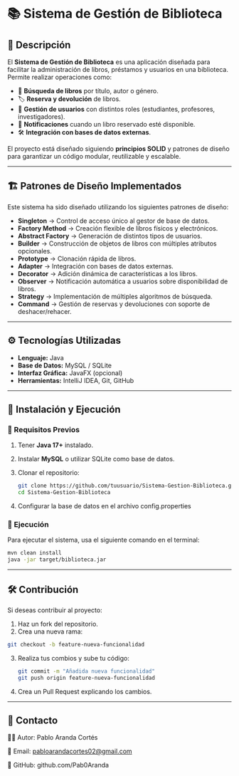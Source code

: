 # 📚 Sistema de Gestión de Biblioteca  

## 📖 Descripción  
El **Sistema de Gestión de Biblioteca** es una aplicación diseñada para facilitar la administración de libros, préstamos y usuarios en una biblioteca. Permite realizar operaciones como:  
- 📌 **Búsqueda de libros** por título, autor o género.  
- 🏷️ **Reserva y devolución** de libros.  
- 👤 **Gestión de usuarios** con distintos roles (estudiantes, profesores, investigadores).  
- 🔔 **Notificaciones** cuando un libro reservado esté disponible.  
- 🛠️ **Integración con bases de datos externas**.  

El proyecto está diseñado siguiendo **principios SOLID** y patrones de diseño para garantizar un código modular, reutilizable y escalable.  

---

## 🏗️ Patrones de Diseño Implementados  
Este sistema ha sido diseñado utilizando los siguientes patrones de diseño:  

- **Singleton** → Control de acceso único al gestor de base de datos.  
- **Factory Method** → Creación flexible de libros físicos y electrónicos.  
- **Abstract Factory** → Generación de distintos tipos de usuarios.  
- **Builder** → Construcción de objetos de libros con múltiples atributos opcionales.  
- **Prototype** → Clonación rápida de libros.  
- **Adapter** → Integración con bases de datos externas.  
- **Decorator** → Adición dinámica de características a los libros.  
- **Observer** → Notificación automática a usuarios sobre disponibilidad de libros.  
- **Strategy** → Implementación de múltiples algoritmos de búsqueda.  
- **Command** → Gestión de reservas y devoluciones con soporte de deshacer/rehacer.  

---

## ⚙️ Tecnologías Utilizadas  
- **Lenguaje:** Java  
- **Base de Datos:** MySQL / SQLite  
- **Interfaz Gráfica:** JavaFX (opcional)  
- **Herramientas:** IntelliJ IDEA, Git, GitHub  

---

## 🚀 Instalación y Ejecución  

### 🔹 Requisitos Previos  
1. Tener **Java 17+** instalado.  
2. Instalar **MySQL** o utilizar SQLite como base de datos.  
3. Clonar el repositorio:  

   ```sh
   git clone https://github.com/tuusuario/Sistema-Gestion-Biblioteca.git
   cd Sistema-Gestion-Biblioteca

4. Configurar la base de datos en el archivo config.properties

### 🔹 Ejecución
Para ejecutar el sistema, usa el siguiente comando en el terminal:

  ```sh
  mvn clean install
  java -jar target/biblioteca.jar
  ```

---

## 🛠️ Contribución
Si deseas contribuir al proyecto:

1. Haz un fork del repositorio.
2. Crea una nueva rama:

  ```sh
  git checkout -b feature-nueva-funcionalidad
  ```

3. Realiza tus combios y sube tu código:

   ```sh
   git commit -m "Añadida nueva funcionalidad"
   git push origin feature-nueva-funcionalidad
   ```
4. Crea un Pull Request explicando los cambios.

---

## 📩 Contacto

👨‍💻 Autor: Pablo Aranda Cortés

📧 Email: pabloarandacortes02@gmail.com

🔗 GitHub: github.com/Pab0Aranda

